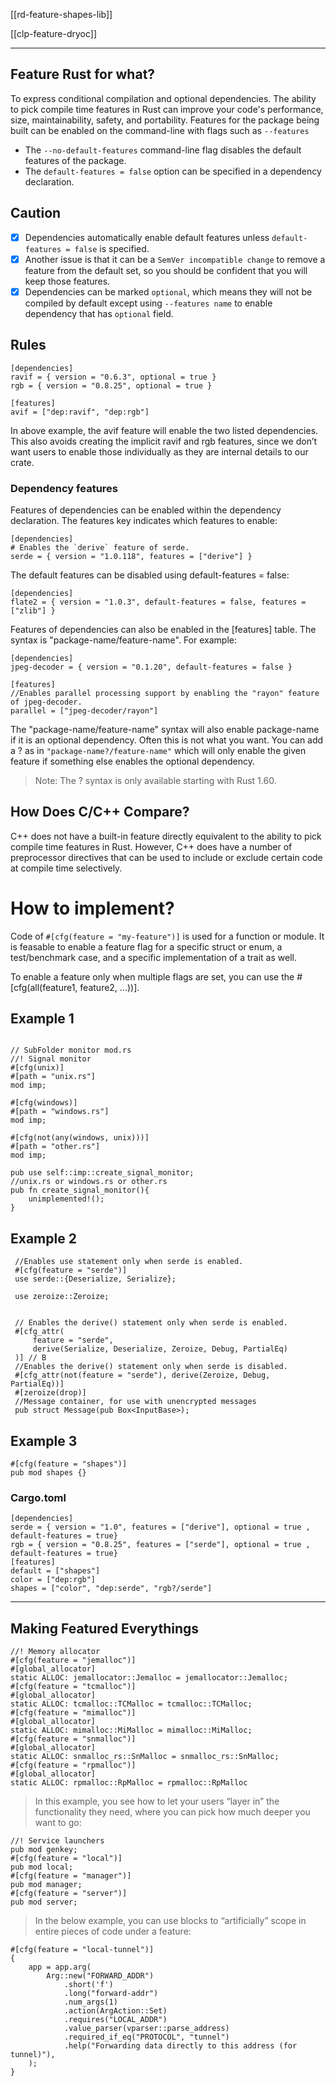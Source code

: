 
[[rd-feature-shapes-lib]]

[[clp-feature-dryoc]]

---

## Feature Rust for what?

To express conditional compilation and optional dependencies.
The ability to pick compile time features in Rust can improve your code's performance, size, maintainability, safety, and portability.
Features for the package being built can be enabled on the command-line with flags such as `--features`

- The `--no-default-features` command-line flag disables the default features of the package.
- The `default-features = false` option can be specified in a dependency declaration.

## Caution
- [x] Dependencies automatically enable default features unless `default-features = false` is specified.
- [x] Another issue is that it can be a `SemVer incompatible change` to remove a feature from the default set, so you should be confident that you will keep those features.
- [x] Dependencies can be marked `optional`, which means they will not be compiled by default except using `--features name` to enable dependency that has `optional` field.

## Rules 

```rust,no_run, compile_fail
[dependencies]
ravif = { version = "0.6.3", optional = true }
rgb = { version = "0.8.25", optional = true }

[features]
avif = ["dep:ravif", "dep:rgb"]
```

In above example, the avif feature will enable the two listed dependencies. This also avoids creating the implicit ravif and rgb features, since we don’t want users to enable those individually as they are internal details to our crate.

### Dependency features

Features of dependencies can be enabled within the dependency declaration. The features key indicates which features to enable:

```rust,no_run, compile_fail
[dependencies]
# Enables the `derive` feature of serde.
serde = { version = "1.0.118", features = ["derive"] }
```

The default features can be disabled using default-features = false:

```rust,no_run, compile_fail
[dependencies]
flate2 = { version = "1.0.3", default-features = false, features = ["zlib"] }
```
Features of dependencies can also be enabled in the [features] table. The syntax is "package-name/feature-name". For example:

```rust,no_run, compile_fail
[dependencies]
jpeg-decoder = { version = "0.1.20", default-features = false }

[features]
//Enables parallel processing support by enabling the "rayon" feature of jpeg-decoder.
parallel = ["jpeg-decoder/rayon"]
```

The "package-name/feature-name" syntax will also enable package-name if it is an optional dependency. Often this is not what you want. You can add a ? as in `"package-name?/feature-name"` which will only enable the given feature if something else enables the optional dependency.

> Note: The ? syntax is only available starting with Rust 1.60.

## How Does C/C++ Compare?
C++ does not have a built-in feature directly equivalent to the ability to pick compile time features in Rust. However, C++ does have a number of preprocessor directives that can be used to include or exclude certain code at compile time selectively.


# How to implement?

Code of `#[cfg(feature = "my-feature")]` is used for a function or module. It is feasable to enable a feature flag for a specific struct or enum, a test/benchmark case, and a specific implementation of a trait as well.

To enable a feature only when multiple flags are set, you can use the #[cfg(all(feature1, feature2, ...))].

## Example 1

```rust, no_run, compile_fail

// SubFolder monitor mod.rs
//! Signal monitor
#[cfg(unix)]
#[path = "unix.rs"]
mod imp;

#[cfg(windows)]
#[path = "windows.rs"]
mod imp;

#[cfg(not(any(windows, unix)))]
#[path = "other.rs"]
mod imp;

pub use self::imp::create_signal_monitor;
//unix.rs or windows.rs or other.rs
pub fn create_signal_monitor(){
    unimplemented!();
}

```

## Example 2

```rust, no_run, compile_fail
 //Enables use statement only when serde is enabled.
 #[cfg(feature = "serde")]
 use serde::{Deserialize, Serialize};

 use zeroize::Zeroize;


 // Enables the derive() statement only when serde is enabled.
 #[cfg_attr(
     feature = "serde",
     derive(Serialize, Deserialize, Zeroize, Debug, PartialEq)
 )] // B
 //Enables the derive() statement only when serde is disabled.
 #[cfg_attr(not(feature = "serde"), derive(Zeroize, Debug, PartialEq))]
 #[zeroize(drop)]
 //Message container, for use with unencrypted messages
 pub struct Message(pub Box<InputBase>);
 ````


## Example 3

```rust, no_run, compile_fail
#[cfg(feature = "shapes")]
pub mod shapes {}
```

### Cargo.toml

```rust, no_run, compile_fail
[dependencies]
serde = { version = "1.0", features = ["derive"], optional = true , default-features = true}
rgb = { version = "0.8.25", features = ["serde"], optional = true , default-features = true}
[features]
default = ["shapes"]
color = ["dep:rgb"]
shapes = ["color", "dep:serde", "rgb?/serde"]
```

---

## Making Featured Everythings

```rust, no_run, compile_fail
//! Memory allocator
#[cfg(feature = "jemalloc")]
#[global_allocator]
static ALLOC: jemallocator::Jemalloc = jemallocator::Jemalloc;
#[cfg(feature = "tcmalloc")]
#[global_allocator]
static ALLOC: tcmalloc::TCMalloc = tcmalloc::TCMalloc;
#[cfg(feature = "mimalloc")]
#[global_allocator]
static ALLOC: mimalloc::MiMalloc = mimalloc::MiMalloc;
#[cfg(feature = "snmalloc")]
#[global_allocator]
static ALLOC: snmalloc_rs::SnMalloc = snmalloc_rs::SnMalloc;
#[cfg(feature = "rpmalloc")]
#[global_allocator]
static ALLOC: rpmalloc::RpMalloc = rpmalloc::RpMalloc
```

> In this example, you see how to let your users “layer in” the functionality they need, where you can pick how much deeper you want to go:

```rust, no_run, compile_fail
//! Service launchers
pub mod genkey;
#[cfg(feature = "local")]
pub mod local;
#[cfg(feature = "manager")]
pub mod manager;
#[cfg(feature = "server")]
pub mod server;
```

> In the below example, you can use blocks to “artificially” scope in entire pieces of code under a feature:

```rust, no_run, compile_fail
#[cfg(feature = "local-tunnel")]
{
    app = app.arg(
        Arg::new("FORWARD_ADDR")
            .short('f')
            .long("forward-addr")
            .num_args(1)
            .action(ArgAction::Set)
            .requires("LOCAL_ADDR")
            .value_parser(vparser::parse_address)
            .required_if_eq("PROTOCOL", "tunnel")
            .help("Forwarding data directly to this address (for tunnel)"),
    );
}
```